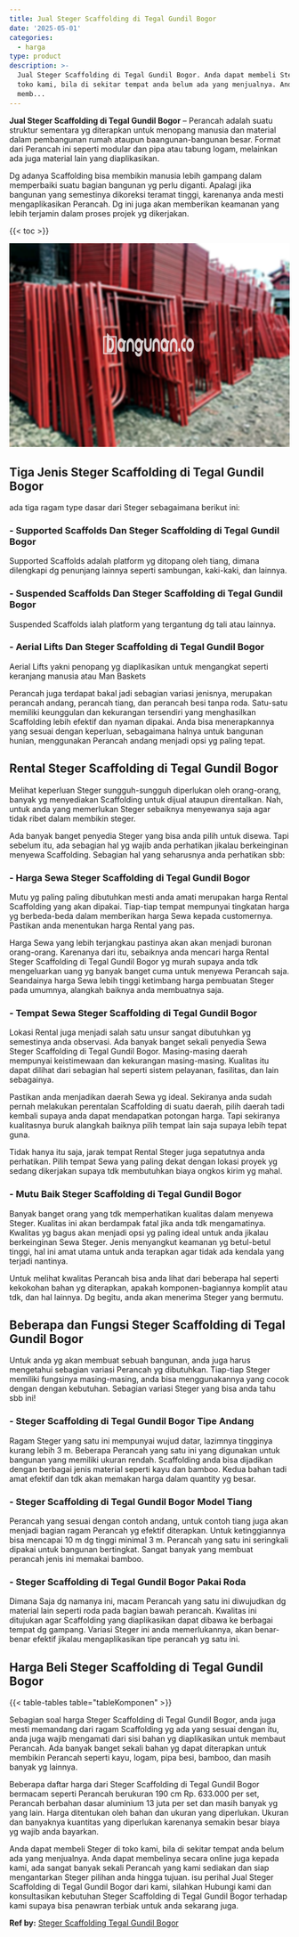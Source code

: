 ```yaml
---
title: Jual Steger Scaffolding di Tegal Gundil Bogor
date: '2025-05-01'
categories:
  - harga
type: product
description: >-
  Jual Steger Scaffolding di Tegal Gundil Bogor. Anda dapat membeli Steger di
  toko kami, bila di sekitar tempat anda belum ada yang menjualnya. Anda dapat
  memb...
---
```


**Jual Steger Scaffolding di Tegal Gundil Bogor** – Perancah adalah suatu struktur sementara yg diterapkan untuk menopang manusia dan material dalam pembangunan rumah ataupun baangunan-bangunan besar. Format dari Perancah ini seperti modular dan pipa atau tabung logam, melainkan ada juga material lain yang diaplikasikan.

Dg adanya Scaffolding bisa membikin manusia lebih gampang dalam memperbaiki suatu bagian bangunan yg perlu diganti. Apalagi jika bangunan yang semestinya dikoreksi teramat tinggi, karenanya anda mesti mengaplikasikan Perancah. Dg ini juga akan memberikan keamanan yang lebih terjamin dalam proses projek yg dikerjakan.

{{< toc >}}

![Jual Steger Scaffolding di Tegal Gundil Bogor](/images/sewa-scaffolding-steger-08.png)

## Tiga Jenis Steger Scaffolding di Tegal Gundil Bogor

ada tiga ragam type dasar dari Steger sebagaimana berikut ini:

### \- Supported Scaffolds Dan Steger Scaffolding di Tegal Gundil Bogor

Supported Scaffolds adalah platform yg ditopang oleh tiang, dimana dilengkapi dg penunjang lainnya seperti sambungan, kaki-kaki, dan lainnya.

### \- Suspended Scaffolds Dan Steger Scaffolding di Tegal Gundil Bogor

Suspended Scaffolds ialah platform yang tergantung dg tali atau lainnya.

### \- Aerial Lifts Dan Steger Scaffolding di Tegal Gundil Bogor

Aerial Lifts yakni penopang yg diaplikasikan untuk mengangkat seperti keranjang manusia atau Man Baskets

Perancah juga terdapat bakal jadi sebagian variasi jenisnya, merupakan perancah andang, perancah tiang, dan perancah besi tanpa roda. Satu-satu memiliki keunggulan dan kekurangan tersendiri yang menghasilkan Scaffolding lebih efektif dan nyaman dipakai. Anda bisa menerapkannya yang sesuai dengan keperluan, sebagaimana halnya untuk bangunan hunian, menggunakan Perancah andang menjadi opsi yg paling tepat.

## Rental Steger Scaffolding di Tegal Gundil Bogor

Melihat keperluan Steger sungguh-sungguh diperlukan oleh orang-orang, banyak yg menyediakan Scaffolding untuk dijual ataupun direntalkan. Nah, untuk anda yang memerlukan Steger sebaiknya menyewanya saja agar tidak ribet dalam membikin steger.

Ada banyak banget penyedia Steger yang bisa anda pilih untuk disewa. Tapi sebelum itu, ada sebagian hal yg wajib anda perhatikan jikalau berkeinginan menyewa Scaffolding. Sebagian hal yang seharusnya anda perhatikan sbb:

### \- Harga Sewa Steger Scaffolding di Tegal Gundil Bogor

Mutu yg paling paling dibutuhkan mesti anda amati merupakan harga Rental Scaffolding yang akan dipakai. Tiap-tiap tempat mempunyai tingkatan harga yg berbeda-beda dalam memberikan harga Sewa kepada customernya. Pastikan anda menentukan harga Rental yang pas.

Harga Sewa yang lebih terjangkau pastinya akan akan menjadi buronan orang-orang. Karenanya dari itu, sebaiknya anda mencari harga Rental Steger Scaffolding di Tegal Gundil Bogor yg murah supaya anda tdk mengeluarkan uang yg banyak banget cuma untuk menyewa Perancah saja. Seandainya harga Sewa lebih tinggi ketimbang harga pembuatan Steger pada umumnya, alangkah baiknya anda membuatnya saja.

### \- Tempat Sewa Steger Scaffolding di Tegal Gundil Bogor

Lokasi Rental juga menjadi salah satu unsur sangat dibutuhkan yg semestinya anda observasi. Ada banyak banget sekali penyedia Sewa Steger Scaffolding di Tegal Gundil Bogor. Masing-masing daerah mempunyai keistimewaan dan kekurangan masing-masing. Kualitas itu dapat dilihat dari sebagian hal seperti sistem pelayanan, fasilitas, dan lain sebagainya.

Pastikan anda menjadikan daerah Sewa yg ideal. Sekiranya anda sudah pernah melakukan perentalan Scaffolding di suatu daerah, pilih daerah tadi kembali supaya anda dapat mendapatkan potongan harga. Tapi sekiranya kualitasnya buruk alangkah baiknya pilih tempat lain saja supaya lebih tepat guna.

Tidak hanya itu saja, jarak tempat Rental Steger juga sepatutnya anda perhatikan. Pilih tempat Sewa yang paling dekat dengan lokasi proyek yg sedang dikerjakan supaya tdk membutuhkan biaya ongkos kirim yg mahal.

### \- Mutu Baik Steger Scaffolding di Tegal Gundil Bogor

Banyak banget orang yang tdk memperhatikan kualitas dalam menyewa Steger. Kualitas ini akan berdampak fatal jika anda tdk mengamatinya. Kwalitas yg bagus akan menjadi opsi yg paling ideal untuk anda jikalau berkeinginan Sewa Steger. Jenis menyangkut keamanan yg betul-betul tinggi, hal ini amat utama untuk anda terapkan agar tidak ada kendala yang terjadi nantinya.

Untuk melihat kwalitas Perancah bisa anda lihat dari beberapa hal seperti kekokohan bahan yg diterapkan, apakah komponen-bagiannya komplit atau tdk, dan hal lainnya. Dg begitu, anda akan menerima Steger yang bermutu.

## Beberapa dan Fungsi Steger Scaffolding di Tegal Gundil Bogor

Untuk anda yg akan membuat sebuah bangunan, anda juga harus mengetahui sebagian variasi Perancah yg dibutuhkan. Tiap-tiap Steger memiliki fungsinya masing-masing, anda bisa menggunakannya yang cocok dengan dengan kebutuhan. Sebagian variasi Steger yang bisa anda tahu sbb ini!

### \- Steger Scaffolding di Tegal Gundil Bogor Tipe Andang

Ragam Steger yang satu ini mempunyai wujud datar, lazimnya tingginya kurang lebih 3 m. Beberapa Perancah yang satu ini yang digunakan untuk bangunan yang memiliki ukuran rendah. Scaffolding anda bisa dijadikan dengan berbagai jenis material seperti kayu dan bamboo. Kedua bahan tadi amat efektif dan tdk akan memakan harga dalam quantity yg besar.

### \- Steger Scaffolding di Tegal Gundil Bogor Model Tiang

Perancah yang sesuai dengan contoh andang, untuk contoh tiang juga akan menjadi bagian ragam Perancah yg efektif diterapkan. Untuk ketinggiannya bisa mencapai 10 m dg tinggi minimal 3 m. Perancah yang satu ini seringkali dipakai untuk bangunan bertingkat. Sangat banyak yang membuat perancah jenis ini memakai bamboo.

### \- Steger Scaffolding di Tegal Gundil Bogor Pakai Roda

Dimana Saja dg namanya ini, macam Perancah yang satu ini diwujudkan dg material lain seperti roda pada bagian bawah perancah. Kwalitas ini ditujukan agar Scaffolding yang diaplikasikan dapat dibawa ke berbagai tempat dg gampang. Variasi Steger ini anda memerlukannya, akan benar-benar efektif jikalau mengaplikasikan tipe perancah yg satu ini.

## Harga Beli Steger Scaffolding di Tegal Gundil Bogor

{{< table-tables table="tableKomponen" >}}

Sebagian soal harga Steger Scaffolding di Tegal Gundil Bogor, anda juga mesti memandang dari ragam Scaffolding yg ada yang sesuai dengan itu, anda juga wajib mengamati dari sisi bahan yg diaplikasikan untuk membaut Perancah. Ada banyak banget sekali bahan yg dapat diterapkan untuk membikin Perancah seperti kayu, logam, pipa besi, bamboo, dan masih banyak yg lainnya.

Beberapa daftar harga dari Steger Scaffolding di Tegal Gundil Bogor bermacam seperti Perancah berukuran 190 cm Rp. 633.000 per set, Perancah berbahan dasar aluminium 13 juta per set dan masih banyak yg yang lain. Harga ditentukan oleh bahan dan ukuran yang diperlukan. Ukuran dan banyaknya kuantitas yang diperlukan karenanya semakin besar biaya yg wajib anda bayarkan.

Anda dapat membeli Steger di toko kami, bila di sekitar tempat anda belum ada yang menjualnya. Anda dapat membelinya secara online juga kepada kami, ada sangat banyak sekali Perancah yang kami sediakan dan siap mengantarkan Steger pilihan anda hingga tujuan. isu perihal Jual Steger Scaffolding di Tegal Gundil Bogor dari kami, silahkan Hubungi kami dan konsultasikan kebutuhan Steger Scaffolding di Tegal Gundil Bogor terhadap kami supaya bisa penawran terbiak untuk anda sekarang juga.

**Ref by:** [Steger Scaffolding Tegal Gundil Bogor](https://id.wikipedia.org/wiki/Steger)
